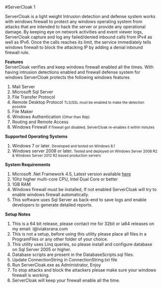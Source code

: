 
#ServerCloak 1

ServerCloak is a light weight Intrusion detection and defense system works with windows firewall to protect any windows operating system from attacks that are intended to hack the server or provide any operational damage.
  By keeping eye on network activities and event viewer logs, ServerCloak capture and log any failed/denied inbound calls from IPv4 as well as IPv6.
  Once the calls reaches its limit, the service immediately tells windows firewall to block the attacking IP by adding a denial inbound firewall rule.
</p>
<p>
  <b>
  Features
  </b>
  <br>
  ServerCloak verifies and keep windows firewall enabled all the times. With having intrusion detections enabled and firewall defense system for windows ServerCloak protects the following windows features<br>
</p>

<ol>
  <li>
  Mail Server
  </li>
  <li>
  Microsoft Sql Server
  </li>
  <li>
  File Transfer Protocol
  </li>
  <li>
  Remote Desktop Protocol <small>
  TLS/SSL must be enabled to make the detection possible
  </small>
  </li>
  <li>
  File Maker
  </li>
  <li>
  Windows Authentication <small>(Other than Rdp)</small>
  </li>
  <li>
  Routing and Remote Access
  </li>
  <li>
  Windows Firewall <small>
  if firewall got disabled, ServerCloak re-enables it within minutes
  </small>
  </li>
</ol>
<p>
</p>
<p>
  <b>
  Supported Operating Systems
  </b>
</p>

<ol>
  <li>
  Windows 7 or later. <small>
  Developed and tested on Windows 8.1
 </small>
  </li>
  <li>
  Windows server 2008 or later. <small>
  Tested and deployed on Windows Server 2008 R2 &amp; Windows Server 2012 R2 based production servers
  </small>
  </li>
</ol>
<p>
</p>
<p>
  <b>
  System Requirements
  </b>
</p>

<ol>
  <li>
  Microsoft .Net Framework 4.5, Latest version available <a href="http://www.microsoft.com/Net" target="_blank">
  here
  </a>
  </li>
  <li>
  1Ghz higher multi-core CPU, Intel Dual Core or better
  </li>
  <li>
  1GB RAM
  </li>
  <li>
  Windows firewall must be installed, If not enabled ServerCloak will try to enable windows firewall automatically.
  </li>
  <li>
  This software uses Sql Server as back-end to save logs and enable developers to generate detailed reports.
  </li>
</ol>
<p>
<b>Setup Notes</b>
<ol>
<li>
This is a 64 bit release, please contact me for 32bit or ia64 releases on my email: i@iviaksrana.com
</li>
<li>
This is not a setup, before using this utility please place all files in a ProgramFiles or any other folder of your choice.
</li>
<li>
This utility uses Linq queries, so please install and configure database on Sql Server 2005 or higher.
</li>
<li>
Database scripts are present in the DatabaseScripts.sql files.
</li>
<li>
Update ConnectionString in ConnectionString.txt file
</li>
<li>
Run ServerCloak.exe as Administrator, Enjoy
</li>
<li>
To stop attacks and block the attackers plesae make sure your windows firewall is working.
</li>
<li>
ServerCloak will keep your firewall enable all the time.
</li>
</ol>
</p>
